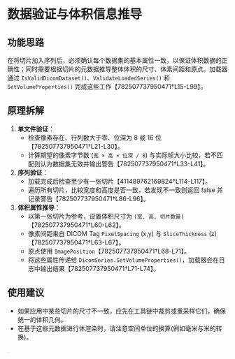 # 数据验证与体积信息推导

## 功能思路

在将切片加入序列后，必须确认每个数据集的基本属性一致，以保证体积数据的正确性；同时需要根据切片的元数据推导整体体积的尺寸、体素间距和原点。加载器通过 `IsValidDicomDataset()`、`ValidateLoadedSeries()` 和 `SetVolumeProperties()` 完成这些工作【782507737950471†L15-L99】。

## 原理拆解

1. **单文件验证**：
   - 检查像素存在、行列数大于零、位深为 8 或 16 位【782507737950471†L21-L30】。
   - 计算期望的像素字节数 (`宽 × 高 × 位深 / 8`) 与实际帧大小比较，若不匹配则认为数据集无效并输出警告【782507737950471†L33-L41】。
2. **序列验证**：
   - 加载完成后检查至少有一张切片【411489762169824†L114-L117】。
   - 遍历所有切片，比较宽度和高度是否一致，若发现不一致则返回 false 并记录警告【782507737950471†L86-L96】。
3. **体积属性推导**：
   - 以第一张切片为参考，设置体积尺寸为 `(宽, 高, 切片数量)`【782507737950471†L60-L62】。
   - 像素间距来自 DICOM Tag `PixelSpacing` (x,y) 与 `SliceThickness` (z)【782507737950471†L63-L67】。
   - 原点使用 `ImagePosition`【782507737950471†L68-L71】。
   - 将这些属性传递给 `DicomSeries.SetVolumeProperties()`，加载器会在日志中输出结果【782507737950471†L71-L74】。

## 使用建议

- 如果应用中某些切片的尺寸不一致，应先在工具链中裁剪或重采样它们，确保统一的体积几何。
- 在基于这些元数据进行体渲染时，请注意空间单位的换算(例如毫米与米的转换)。

![体积信息示意图](./images/placeholder.png)
